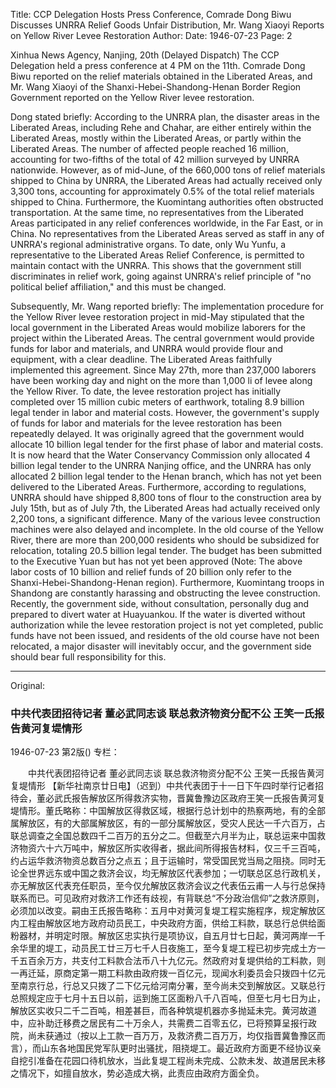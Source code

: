 Title: CCP Delegation Hosts Press Conference, Comrade Dong Biwu Discusses UNRRA Relief Goods Unfair Distribution, Mr. Wang Xiaoyi Reports on Yellow River Levee Restoration
Author:
Date: 1946-07-23
Page: 2

Xinhua News Agency, Nanjing, 20th (Delayed Dispatch) The CCP Delegation held a press conference at 4 PM on the 11th. Comrade Dong Biwu reported on the relief materials obtained in the Liberated Areas, and Mr. Wang Xiaoyi of the Shanxi-Hebei-Shandong-Henan Border Region Government reported on the Yellow River levee restoration.

Dong stated briefly: According to the UNRRA plan, the disaster areas in the Liberated Areas, including Rehe and Chahar, are either entirely within the Liberated Areas, mostly within the Liberated Areas, or partly within the Liberated Areas. The number of affected people reached 16 million, accounting for two-fifths of the total of 42 million surveyed by UNRRA nationwide. However, as of mid-June, of the 660,000 tons of relief materials shipped to China by UNRRA, the Liberated Areas had actually received only 3,300 tons, accounting for approximately 0.5% of the total relief materials shipped to China. Furthermore, the Kuomintang authorities often obstructed transportation. At the same time, no representatives from the Liberated Areas participated in any relief conferences worldwide, in the Far East, or in China. No representatives from the Liberated Areas served as staff in any of UNRRA's regional administrative organs. To date, only Wu Yunfu, a representative to the Liberated Areas Relief Conference, is permitted to maintain contact with the UNRRA. This shows that the government still discriminates in relief work, going against UNRRA's relief principle of "no political belief affiliation," and this must be changed.

Subsequently, Mr. Wang reported briefly: The implementation procedure for the Yellow River levee restoration project in mid-May stipulated that the local government in the Liberated Areas would mobilize laborers for the project within the Liberated Areas. The central government would provide funds for labor and materials, and UNRRA would provide flour and equipment, with a clear deadline. The Liberated Areas faithfully implemented this agreement. Since May 27th, more than 237,000 laborers have been working day and night on the more than 1,000 li of levee along the Yellow River. To date, the levee restoration project has initially completed over 15 million cubic meters of earthwork, totaling 8.9 billion legal tender in labor and material costs. However, the government's supply of funds for labor and materials for the levee restoration has been repeatedly delayed. It was originally agreed that the government would allocate 10 billion legal tender for the first phase of labor and material costs. It is now heard that the Water Conservancy Commission only allocated 4 billion legal tender to the UNRRA Nanjing office, and the UNRRA has only allocated 2 billion legal tender to the Henan branch, which has not yet been delivered to the Liberated Areas. Furthermore, according to regulations, UNRRA should have shipped 8,800 tons of flour to the construction area by July 15th, but as of July 7th, the Liberated Areas had actually received only 2,200 tons, a significant difference. Many of the various levee construction machines were also delayed and incomplete. In the old course of the Yellow River, there are more than 200,000 residents who should be subsidized for relocation, totaling 20.5 billion legal tender. The budget has been submitted to the Executive Yuan but has not yet been approved (Note: The above labor costs of 10 billion and relief funds of 20 billion only refer to the Shanxi-Hebei-Shandong-Henan region). Furthermore, Kuomintang troops in Shandong are constantly harassing and obstructing the levee construction. Recently, the government side, without consultation, personally dug and prepared to divert water at Huayuankou. If the water is diverted without authorization while the levee restoration project is not yet completed, public funds have not been issued, and residents of the old course have not been relocated, a major disaster will inevitably occur, and the government side should bear full responsibility for this.



<hr /> 

Original: 


### 中共代表团招待记者  董必武同志谈  联总救济物资分配不公  王笑一氏报告黄河复堤情形

1946-07-23
第2版()
专栏：

　　中共代表团招待记者
    董必武同志谈
    联总救济物资分配不公
    王笑一氏报告黄河复堤情形
    【新华社南京廿日电】（迟到）中共代表团于十一日下午四时举行记者招待会，董必武氏报告解放区所得救济实物，晋冀鲁豫边区政府王笑一氏报告黄河复堤情形。董氏略称：中国解放区得救区域，根据行总计划中的热察两地，有的全部属解放区，有的大部属解放区，有的一部分属解放区，受灾人民达一千六百万，占联总调查之全国总数四千二百万的五分之二。但截至六月半为止，联总运来中国救济物资六十六万吨中，解放区所实收得者，据此间所得报告材料，仅三千三百吨，约占运华救济物资总数百分之点五；且于运输时，常受国民党当局之阻挠。同时无论全世界远东或中国之救济会议，均无解放区代表参加；一切联总区总行政机关，亦无解放区代表充任职员，至今仅允解放区救济会议之代表伍云甫一人与行总保持联系而已。可见政府对救济工作还有歧视，有背联总“不分政治信仰”之救济原则，必须加以改变。嗣由王氏报告略称：五月中对黄河复堤工程实施程序，规定解放区内工程由解放区地方政府动员民工，中央政府方面，供给工料款，联总行总供给面粉器材，并明定时限。解放区忠实执行是项协议，自五月廿七日起，黄河两岸一千余华里的堤工，动员民工廿三万七千人日夜施工，至今复堤工程已初步完成土方一千五百余万方，共支付工料款合法币八十九亿元。然政府对复堤供给的工料款，则一再迁延，原商定第一期工料款由政府拨一百亿元，现闻水利委员会只拨四十亿元至南京行总，行总又只拨了二下亿元给河南分署，至今尚未交到解放区。又联总行总照规定应于七月十五日以前，运到施工区面粉八千八百吨，但至七月七日为止，解放区实收只二千二百吨，相差甚巨，而各种筑堤机器亦多抛延未完。黄河故道中，应补助迁移费之居民有二十万余人，共需费二百零五亿，已将预算呈报行政院，尚未获通过（按以上工款一百万万，及救济费二百万万，均仅指晋冀鲁豫区而言），而山东各地国民党军队更时出骚扰，阻挠堤工。最近政府方面更不经协议亲自挖引准备在花园口待机放水，当此复堤工程尚未完成、公款未发、故道居民未移之情况下，如擅自放水，势必造成大祸，此责应由政府方面全负。
